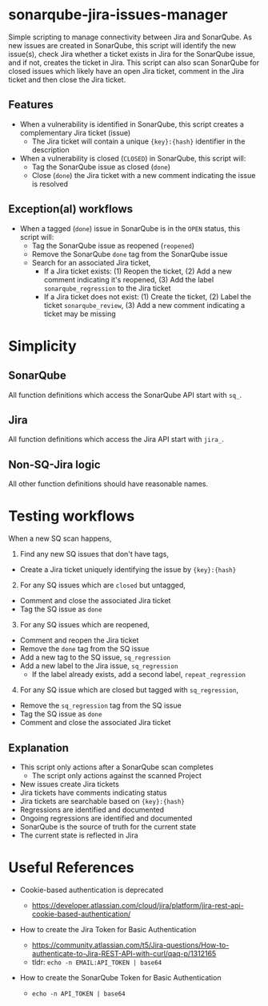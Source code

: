 # sonarqube-jira-issues-manager

Simple scripting to manage connectivity between Jira and SonarQube. As new issues are created in SonarQube, this script will identify the new issue(s), check Jira whether a ticket exists in Jira for the SonarQube issue, and if not, creates the ticket in Jira. This script can also scan SonarQube for closed issues which likely have an open Jira ticket, comment in the Jira ticket and then close the Jira ticket.

## Features

* When a vulnerability is identified in SonarQube, this script creates a complementary Jira ticket (issue)
  + The Jira ticket will contain a unique `{key}:{hash}` identifier in the description
* When a vulnerability is closed (`CLOSED`) in SonarQube, this script will:
  + Tag the SonarQube issue as closed (`done`)
  +  Close (`done`) the Jira ticket with a new comment indicating the issue is resolved

## Exception(al) workflows

* When a tagged (`done`) issue in SonarQube is in the `OPEN` status, this script will:
  + Tag the SonarQube issue as reopened (`reopened`)
  + Remove the SonarQube `done` tag from the SonarQube issue
  + Search for an associated Jira ticket,
    -  If a Jira ticket exists: (1) Reopen the ticket, (2) Add a new comment indicating it's reopened, (3) Add the label `sonarqube_regression` to the Jira ticket
    -  If a Jira ticket does not exist: (1) Create the ticket, (2) Label the ticket `sonarqube_review`, (3) Add a new comment indicating a ticket may be missing

# Simplicity

## SonarQube

All function definitions which access the SonarQube API start with `sq_`.

## Jira

All function definitions which access the Jira API start with `jira_`.

## Non-SQ-Jira logic

All other function definitions should have reasonable names.

# Testing workflows

When a new SQ scan happens,

1. Find any new SQ issues that don't have tags,
  + Create a Jira ticket uniquely identifying the issue by `{key}:{hash}`
2. For any SQ issues which are `closed` but untagged,
  + Comment and close the associated Jira ticket
  + Tag the SQ issue as `done`
3. For any SQ issues which are reopened,
  + Comment and reopen the Jira ticket
  + Remove the `done` tag from the SQ issue
  + Add a new tag to the SQ issue, `sq_regression`
  + Add a new label to the Jira issue, `sq_regression`
    - If the label already exists, add a second label, `repeat_regression`
4. For any SQ issue which are closed but tagged with `sq_regression`,
  + Remove the `sq_regression` tag from the SQ issue
  + Tag the SQ issue as `done`
  + Comment and close the associated Jira ticket

## Explanation

* This script only actions after a SonarQube scan completes
  + The script only actions against the scanned Project
* New issues create Jira tickets
* Jira tickets have comments indicating status
* Jira tickets are searchable based on `{key}:{hash}`
* Regressions are identified and documented
* Ongoing regressions are identified and documented
* SonarQube is the source of truth for the current state
* The current state is reflected in Jira

# Useful References

* Cookie-based authentication is deprecated
  + https://developer.atlassian.com/cloud/jira/platform/jira-rest-api-cookie-based-authentication/

* How to create the Jira Token for Basic Authentication
  + https://community.atlassian.com/t5/Jira-questions/How-to-authenticate-to-Jira-REST-API-with-curl/qaq-p/1312165
  + tldr: `echo -n EMAIL:API_TOKEN | base64`

* How to create the SonarQube Token for Basic Authentication
  + `echo -n API_TOKEN | base64`